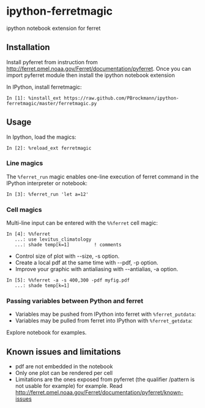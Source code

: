 ipython-ferretmagic
===================

ipython notebook extension for ferret

## Installation

Install pyferret from instruction from http://ferret.pmel.noaa.gov/Ferret/documentation/pyferret.
Once you can import pyferret module then install the ipython notebook extension 

In IPython, install ferretmagic:

    In [1]: %install_ext https://raw.github.com/PBrockmann/ipython-ferretmagic/master/ferretmagic.py
    
## Usage

In Ipython, load the magics:

    In [2]: %reload_ext ferretmagic
   
### Line magics

The `%ferret_run` magic enables one-line execution of ferret command in the IPython interpreter or notebook:

```
In [3]: %ferret_run 'let a=12'
```

### Cell magics

Multi-line input can be entered with the `%%ferret` cell magic:

```
In [4]: %%ferret
   ...: use levitus_climatology
   ...: shade temp[k=1]			! comments
```

* Control size of plot with --size, -s option.
* Create a local pdf at the same time with --pdf, -p option.
* Improve your graphic with antialiasing with --antialias, -a option.

```
In [5]: %%ferret -a -s 400,300 -pdf myfig.pdf
   ...: shade temp[k=1]			
```

### Passing variables between Python and ferret 

* Variables may be pushed from IPython into ferret with `%ferret_putdata`:
* Variables may be pulled from ferret into IPython with `%ferret_getdata`:

Explore notebook for examples.

## Known issues and limitations

* pdf are not embedded in the notebook
* Only one plot can be rendered per cell
* Limitations are the ones exposed from pyferret (the qualifier /pattern is not usable for example) for example. Read http://ferret.pmel.noaa.gov/Ferret/documentation/pyferret/known-issues

